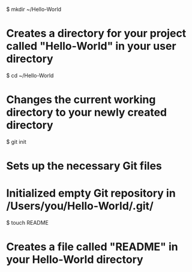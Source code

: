 




$ mkdir ~/Hello-World
# Creates a directory for your project called "Hello-World" in your user directory


$ cd ~/Hello-World
# Changes the current working directory to your newly created directory


$ git init
# Sets up the necessary Git files

# Initialized empty Git repository in /Users/you/Hello-World/.git/

$ touch README
# Creates a file called "README" in your Hello-World directory
